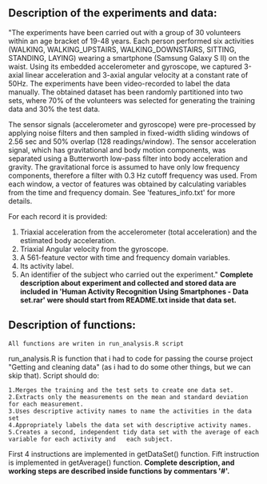 Description of the experiments and data:
----------------------------------------
"The experiments have been carried out with a group of 30 volunteers within an age bracket of 19-48 years. Each person performed six activities (WALKING, WALKING_UPSTAIRS, WALKING_DOWNSTAIRS, SITTING, STANDING, LAYING) wearing a smartphone (Samsung Galaxy S II) on the waist. Using its embedded accelerometer and gyroscope, we captured 3-axial linear acceleration and 3-axial angular velocity at a constant rate of 50Hz. The experiments have been video-recorded to label the data manually. The obtained dataset has been randomly partitioned into two sets, where 70% of the volunteers was selected for generating the training data and 30% the test data. 

The sensor signals (accelerometer and gyroscope) were pre-processed by applying noise filters and then sampled in fixed-width sliding windows of 2.56 sec and 50% overlap (128 readings/window). The sensor acceleration signal, which has gravitational and body motion components, was separated using a Butterworth low-pass filter into body acceleration and gravity. The gravitational force is assumed to have only low frequency components, therefore a filter with 0.3 Hz cutoff frequency was used. From each window, a vector of features was obtained by calculating variables from the time and frequency domain. See 'features_info.txt' for more details. 

For each record it is provided:
1. Triaxial acceleration from the accelerometer (total acceleration) and the estimated body acceleration.
2. Triaxial Angular velocity from the gyroscope. 
3. A 561-feature vector with time and frequency domain variables. 
4. Its activity label. 
5. An identifier of the subject who carried out the experiment."
**Complete description about experiment and collected and stored data are included in 'Human Activity Recognition Using Smartphones - Data set.rar' were should start from README.txt inside that data set.**

Description of functions:
-------------------------
`All functions are writen in run_analysis.R script`

run_analysis.R is function that i had to code for passing the course project "Getting and cleaning data"
 (as i had to do some other things, but we can skip that). Script should do: 

    1.Merges the training and the test sets to create one data set.
    2.Extracts only the measurements on the mean and standard deviation for each measurement. 
    3.Uses descriptive activity names to name the activities in the data set
    4.Appropriately labels the data set with descriptive activity names. 
    5.Creates a second, independent tidy data set with the average of each variable for each activity and 	each subject. 

First 4 instructions are implemented in getDataSet() function.
Fift instruction is implemented in getAverage() function.
**Complete description, and working steps are described inside functions by commentars '#'.**
